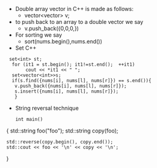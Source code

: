 - Double array vector in C++ is made as follows:
  - vector<vector<int>> v;
- to push back to an array to a double vector we say 
  - v.push_back({0,0,0,})
- For sorting we say 
  - sort(nums.begin(),nums.end())
- Set C++
 ```
  set<int> st; 
   for (it1 = st.begin(); it1!=st.end();  ++it1) 
        cout << *it1 << " "; 
   set<vector<int>>s;
   if(s.find({nums[i], nums[l], nums[r]}) == s.end()){
    v.push_back({nums[i], nums[l], nums[r]});
    s.insert({nums[i], nums[l], nums[r]});
    }
 ```
- String reversal technique 
  ```
  int main()
{
    std::string foo("foo");
    std::string copy(foo);

    std::reverse(copy.begin(), copy.end());
    std::cout << foo << '\n' << copy << '\n';
}
  ```
